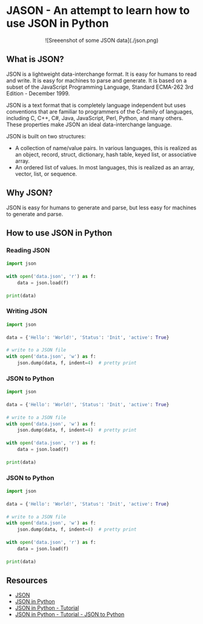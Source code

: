 # JASON - An attempt to learn how to use JSON in Python

<div align="center">
    ![Sreeenshot of some JSON data](./json.png)
</div>

## What is JSON?

JSON is a lightweight data-interchange format. It is easy for humans to read and write. It is easy for machines to parse and generate. It is based on a subset of the JavaScript Programming Language, Standard ECMA-262 3rd Edition - December 1999.

JSON is a text format that is completely language independent but uses conventions that are familiar to programmers of the C-family of languages, including C, C++, C#, Java, JavaScript, Perl, Python, and many others. These properties make JSON an ideal data-interchange language.

JSON is built on two structures:

- A collection of name/value pairs. In various languages, this is realized as an object, record, struct, dictionary, hash table, keyed list, or associative array.
- An ordered list of values. In most languages, this is realized as an array, vector, list, or sequence.

## Why JSON?

JSON is easy for humans to generate and parse, but less easy for machines to generate and parse.

## How to use JSON in Python

### Reading JSON

```python
import json

with open('data.json', 'r') as f:
    data = json.load(f)

print(data)
```

### Writing JSON

```python
import json

data = {'Hello': 'World!', 'Status': 'Init', 'active': True}

# write to a JSON file
with open('data.json', 'w') as f:
    json.dump(data, f, indent=4)  # pretty print
```

### JSON to Python

```python
import json

data = {'Hello': 'World!', 'Status': 'Init', 'active': True}

# write to a JSON file
with open('data.json', 'w') as f:
    json.dump(data, f, indent=4)  # pretty print

with open('data.json', 'r') as f:
    data = json.load(f)

print(data)
```

### JSON to Python

```python
import json

data = {'Hello': 'World!', 'Status': 'Init', 'active': True}

# write to a JSON file
with open('data.json', 'w') as f:
    json.dump(data, f, indent=4)  # pretty print

with open('data.json', 'r') as f:
    data = json.load(f)

print(data)
```

## Resources

- [JSON](https://www.json.org/)
- [JSON in Python](https://docs.python.org/3/library/json.html)
- [JSON in Python - Tutorial](https://www.w3schools.com/python/python_json.asp)
- [JSON in Python - Tutorial - JSON to Python](https://www.w3schools.com/python/python_json_convert.asp)
